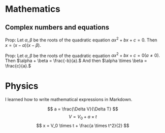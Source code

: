 # Mathematics

## Complex numbers and equations

Prop: Let $\alpha, \beta$ be the roots of the quadratic equation $ax^2 + bx + c = 0.$ Then $x = (x - \alpha)(x - \beta).$

Prop: Let $\alpha, \beta$ be the roots of the quadratic equation $ax^2 + bx + c = 0(a \ne 0).$ Then $\alpha + \beta = \frac{-b}{a}.$ And then $\alpha \times \beta = \frac{c}{a}.$

# Physics

I learned how to write mathematical expressions in Markdown.

$$
a = \frac{\Delta V}{\Delta T}
$$
$$
V = V_0 + a \times t
$$
$$
x = V_0 \times t + \frac{a \times t^2}{2}
$$